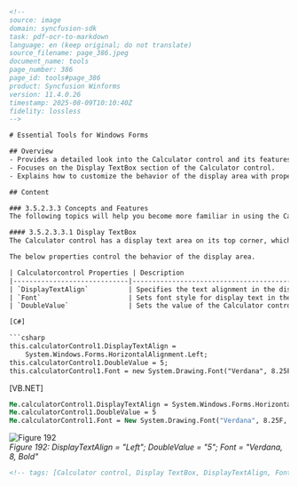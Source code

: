 ```html
<!-- 
source: image
domain: syncfusion-sdk
task: pdf-ocr-to-markdown
language: en (keep original; do not translate)
source_filename: page_386.jpeg
document_name: tools
page_number: 386
page_id: tools#page_386
product: Syncfusion Winforms
version: 11.4.0.26
timestamp: 2025-08-09T10:10:40Z
fidelity: lossless
-->

# Essential Tools for Windows Forms

## Overview
- Provides a detailed look into the Calculator control and its features.
- Focuses on the Display TextBox section of the Calculator control.
- Explains how to customize the behavior of the display area with properties like `DisplayTextAlign`, `Font`, and `DoubleValue`.

## Content

### 3.5.2.3.3 Concepts and Features
The following topics will help you become more familiar in using the Calculator control.

#### 3.5.2.3.3.1 Display TextBox
The Calculator control has a display text area on its top corner, which displays all the digits and the calculations performed on the calculator. This display area is displayed by default. To hide this display area, set the `ShowDisplayArea` property to false.

The below properties control the behavior of the display area.

| Calculatorcontrol Properties | Description                                                                 |
|-----------------------------|-----------------------------------------------------------------------------|
| `DisplayTextAlign`          | Specifies the text alignment in the display text area. The values are Right, Left, and Center. By default, it is set to Right. |
| `Font`                      | Sets font style for display text in the textbox control.                  |
| `DoubleValue`               | Sets the value of the Calculator control as double value. The default value is zero. |

[C#]

```csharp
this.calculatorControl1.DisplayTextAlign =
    System.Windows.Forms.HorizontalAlignment.Left;
this.calculatorControl1.DoubleValue = 5;
this.calculatorControl1.Font = new System.Drawing.Font("Verdana", 8.25F, System.Drawing.FontStyle.Bold);
```

[VB.NET]

```vb
Me.calculatorControl1.DisplayTextAlign = System.Windows.Forms.HorizontalAlignment.Left
Me.calculatorControl1.DoubleValue = 5
Me.calculatorControl1.Font = New System.Drawing.Font("Verdana", 8.25F, System.Drawing.FontStyle.Bold)
```

![Figure 192](https://example.com/fig192.png)  
*Figure 192: DisplayTextAlign = "Left"; DoubleValue = "5"; Font = "Verdana, 8, Bold"*

```html
<!-- tags: [Calculator control, Display TextBox, DisplayTextAlign, Font, DoubleValue, ShowDisplayArea] keywords: [Calculator control, display text area, alignment, font style, double value, text box, properties, customization] -->
```